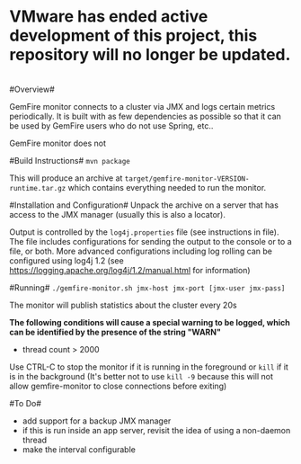 <h1> VMware has ended active development of this project, this repository will no longer be updated.</h1><br>#Overview#

GemFire monitor  connects to a cluster via JMX and logs certain metrics 
periodically.  It is built with as few dependencies as possible so that it can
be used by GemFire users who do not use Spring, etc..

GemFire monitor does not 

#Build Instructions#
`mvn package`

This will produce an archive at `target/gemfire-monitor-VERSION-runtime.tar.gz`
which contains everything needed to run the monitor.

#Installation and Configuration#
Unpack the archive on a server that has access to the JMX manager 
(usually this is also a locator).

Output is controlled by the `log4j.properties` file (see instructions in file).
The file includes configurations for sending the output to the console or 
to a file, or both.  More advanced configurations including log rolling can
be configured using log4j 1.2 (see https://logging.apache.org/log4j/1.2/manual.html 
for information)

#Running#
`./gemfire-monitor.sh jmx-host jmx-port [jmx-user jmx-pass]`

The monitor will publish statistics about the cluster every 20s 


__The following conditions will cause a special warning to be logged, which can 
be identified by the presence of the string  "WARN"__ 
* thread count > 2000

Use CTRL-C to stop the monitor if it is running in the foreground or 
`kill` if it is in the background (It's better not to use `kill -9` because
this will not allow gemfire-monitor to close connections before exiting)

#To Do#
* add support for a backup JMX manager
* if this is run inside an app server, revisit the idea of using a non-daemon
thread
* make the interval configurable





